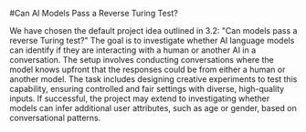 #Can AI Models Pass a Reverse Turing Test?

 We have chosen the default project idea outlined in 3.2: "Can models pass a reverse Turing test?" The goal is to investigate whether AI language models can identify if they are interacting with a human or another AI in a conversation. The setup involves conducting conversations where the model knows upfront that the responses could be from either a human or another model. The task includes designing creative experiments to test this capability, ensuring controlled and fair settings with diverse, high-quality inputs. If successful, the project may extend to investigating whether models can infer additional user attributes, such as age or gender, based on conversational patterns.
